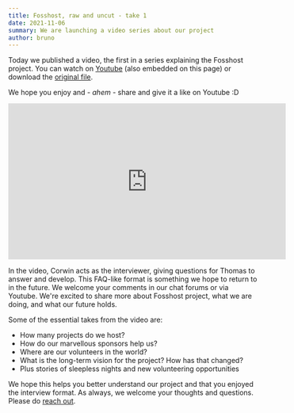 ```yaml
---
title: Fosshost, raw and uncut - take 1
date: 2021-11-06
summary: We are launching a video series about our project
author: bruno
---
```


Today we published a video, the first in a series explaining the Fosshost project. You can watch on [Youtube](https://www.youtube.com/watch?v=RkV3F8OXrHM) (also embedded on this page) or download the [original file](https://bru.st/i/2021-10-30%2013-26-10.mkv). 

We hope you enjoy and - *ahem* - share and give it a like on Youtube :D

<iframe width="560" height="315" src="https://www.youtube.com/embed/RkV3F8OXrHM" title="YouTube video player" frameborder="0" allow="accelerometer; autoplay; clipboard-write; encrypted-media; gyroscope; picture-in-picture" allowfullscreen></iframe>

In the video, Corwin acts as the interviewer, giving questions for Thomas to answer and develop. This FAQ-like format is something we hope to return to in the future. We welcome your comments in our chat forums or via Youtube. We're excited to share more about Fosshost project, what we are doing, and what our future holds.

Some of the essential takes from the video are:

- How many projects do we host?
- How do our marvellous sponsors help us?
- Where are our volunteers in the world?
- What is the long-term vision for the project? How has that changed?
- Plus stories of sleepless nights and new volunteering opportunities

We hope this helps you better understand our project and that you enjoyed the interview format. As always, we welcome your thoughts and questions. Please do [reach out](https://fosshost.org/contact).
